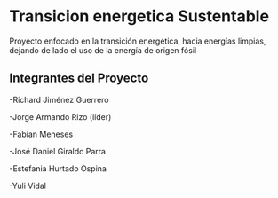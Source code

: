 # Transicion energetica Sustentable
Proyecto enfocado en la transición energética, hacia energías limpias, dejando de lado el uso de la energía de origen fósil

## Integrantes del Proyecto
-Richard Jiménez Guerrero

-Jorge Armando Rizo (líder)

-Fabian Meneses

-José Daniel Giraldo Parra

-Estefania Hurtado Ospina

-Yuli Vidal

